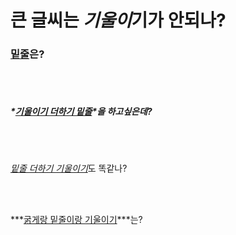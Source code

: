 # 큰 글씨는 *기울이*기가 안되나?







### <u>밑줄</u>은?

<br/>

<br/>

##### *<u>기울이기 더하기 밑줄</u>*을 하고싶은데?

<br/><br/>

<u>*밑줄 더하기 기울이기*</u>도 똑같나?

<br/><br/>

***<u>굵게랑 밑줄이랑 기울이기</u>***는?
